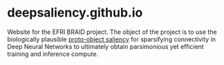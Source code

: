 # deepsaliency.github.io
Website for the EFRI BRAID project. The object of the project is to use the biologically plausible [proto-object saliency](https://doi.org/10.1016/j.visres.2013.10.005) for sparsifying connectivity in Deep Neural Networks to ultimately obtain parsimonious yet efficient training and inference compute.
